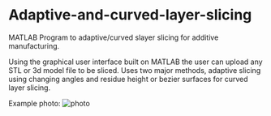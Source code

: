 # Adaptive-and-curved-layer-slicing
MATLAB Program to adaptive/curved slayer slicing for additive manufacturing.

Using the graphical user interface built on MATLAB the user can upload any STL or 3d model file to be sliced.
Uses two major methods, adaptive slicing using changing angles and residue height or bezier surfaces for curved layer slicing.

Example photo: ![photo](https://imgur.com/a/Pzbmzjh)
